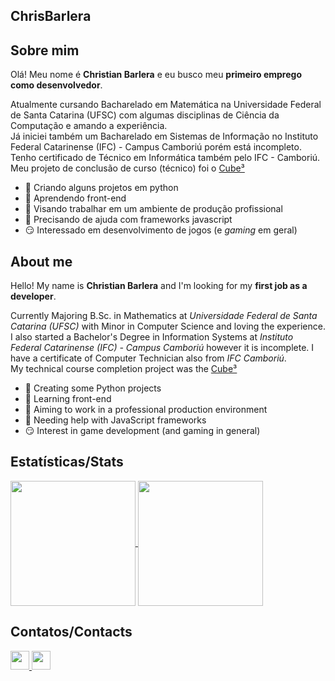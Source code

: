 ## ChrisBarlera

## Sobre mim
Olá! Meu nome é **Christian Barlera** e eu busco meu **primeiro emprego como desenvolvedor**.

Atualmente cursando Bacharelado em Matemática na Universidade Federal de Santa Catarina (UFSC) com algumas disciplinas de Ciência da Computação e amando a experiência. <br>
Já iniciei também um Bacharelado em Sistemas de Informação no Instituto Federal Catarinense (IFC) - Campus Camboriú porém está incompleto. <br>
Tenho certificado de Técnico em Informática também pelo IFC - Camboriú. <br>
Meu projeto de conclusão de curso (técnico) foi o <a href="https://github.com/ChrisBarlera/Cube3">Cube³</a> <br>

- 🔭 Criando alguns projetos em python
- 🌱 Aprendendo front-end
- 👯 Visando trabalhar em um ambiente de produção profissional
- 🤔 Precisando de ajuda com frameworks javascript
- 😏 Interessado em desenvolvimento de jogos (e *gaming* em geral)

## About me
Hello! My name is **Christian Barlera** and I'm looking for my **first job as a developer**.

Currently Majoring B.Sc. in Mathematics at *Universidade Federal de Santa Catarina (UFSC)* with Minor in Computer Science and loving the experience. <br>
I also started a Bachelor's Degree in Information Systems at *Instituto Federal Catarinense (IFC) - Campus Camboriú* however it is incomplete.
I have a certificate of Computer Technician also from *IFC Camboriú*. <br>
My technical course completion project was the <a href="https://github.com/ChrisBarlera/Cube3">Cube³</a><br>

- 🔭 Creating some Python projects
- 🌱 Learning front-end
- 👯 Aiming to work in a professional production environment
- 🤔 Needing help with JavaScript frameworks
- 😏 Interest in game development (and gaming in general)

## Estatísticas/Stats
<a href="https://github.com/anuraghazra/github-readme-stats">
  <img height=200 align="center" src="https://github-readme-stats.vercel.app/api?username=chrisbarlera&show_icons=true&theme=nord" />
</a>
<a href="https://github.com/anuraghazra/convoychat">
  <img height=200 align="center" src="https://github-readme-stats.vercel.app/api/top-langs?username=chrisbarlera&layout=compact&langs_count=8&card_width=320&theme=nord" />
</a>

## Contatos/Contacts
<div>
  <a href="mailto:christian.barlera2@gmail.com">
    <img src="https://img.shields.io/badge/-Gmail-%23333?style=flat&logo=gmail&logoColor=white" target="_blank" style="height:30px;">
  </a>
  <a href="https://www.linkedin.com/in/chrisbarlera/" target="_blank">
    <img src="https://img.shields.io/badge/-LinkedIn-%230077B5?style=flat&logo=linkedin&logoColor=white" target="_blank" style="height:30px;">
  </a>
</div>
